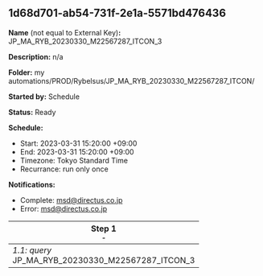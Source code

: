 ## 1d68d701-ab54-731f-2e1a-5571bd476436

**Name** (not equal to External Key)**:** JP_MA_RYB_20230330_M22567287_ITCON_3

**Description:** n/a

**Folder:** my automations/PROD/Rybelsus/JP_MA_RYB_20230330_M22567287_ITCON/

**Started by:** Schedule

**Status:** Ready

**Schedule:**

* Start: 2023-03-31 15:20:00 +09:00
* End: 2023-03-31 15:20:00 +09:00
* Timezone: Tokyo Standard Time
* Recurrance: run only once

**Notifications:**

* Complete: msd@directus.co.jp
* Error: msd@directus.co.jp

| Step 1<br>_<small>-</small>_ |
| --- |
| _1.1: query_<br>JP_MA_RYB_20230330_M22567287_ITCON_3 |
